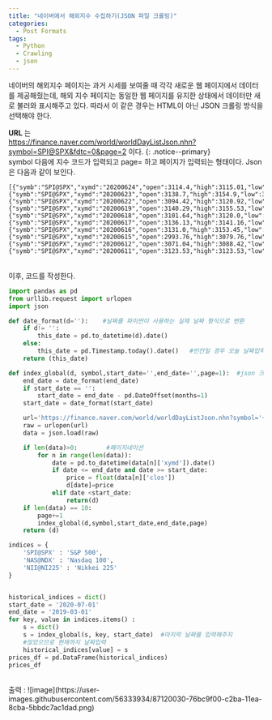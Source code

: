 ```yaml
---
title: "네이버에서 해외지수 수집하기(JSON 파일 크롤링)"
categories:
  - Post Formats
tags:
  - Python
  - Crawling
  - json
---
```


네이버의 해외지수 페이지는 과거 시세를 보여줄 때 각각 새로운 웹 페이지에서 데이터를 제공해줬는데, 해외 지수 페이지는 동일한 웹 페이지를 유지한 상태에서 데이터만 새로 불러와 표시해주고 있다. 따라서 이 같은 경우는 HTML이 아닌 JSON 크롤링 방식을 선택해야 한다.

**URL** 는   
https://finance.naver.com/world/worldDayListJson.nhn?symbol=SPI@SPX&fdtc=0&page=2 이다.
{: .notice--primary}    
symbol 다음에 지수 코드가 입력되고 page= 하고 페이지가 입력되는 형태이다.
Json은 다음과 같이 보인다.

```{.json}
[{"symb":"SPI@SPX","xymd":"20200624","open":3114.4,"high":3115.01,"low":3032.13,"clos":3050.33,"diff":-80.96,"rate":-2.59,"gvol":3203219700},{"symb":"SPI@SPX","xymd":"20200623","open":3138.7,"high":3154.9,"low":3127.12,"clos":3131.29,"diff":13.43,"rate":0.43,"gvol":2719245390},{"symb":"SPI@SPX","xymd":"20200622","open":3094.42,"high":3120.92,"low":3079.39,"clos":3117.86,"diff":20.12,"rate":0.65,"gvol":2559744790},{"symb":"SPI@SPX","xymd":"20200619","open":3140.29,"high":3155.53,"low":3083.11,"clos":3097.74,"diff":-17.6,"rate":-0.56,"gvol":4992776960},{"symb":"SPI@SPX","xymd":"20200618","open":3101.64,"high":3120.0,"low":3093.51,"clos":3115.34,"diff":1.85,"rate":0.06,"gvol":2399667780},{"symb":"SPI@SPX","xymd":"20200617","open":3136.13,"high":3141.16,"low":3108.03,"clos":3113.49,"diff":-11.25,"rate":-0.36,"gvol":2483191140},{"symb":"SPI@SPX","xymd":"20200616","open":3131.0,"high":3153.45,"low":3076.06,"clos":3124.74,"diff":58.15,"rate":1.9,"gvol":3286788790},{"symb":"SPI@SPX","xymd":"20200615","open":2993.76,"high":3079.76,"low":2965.66,"clos":3066.59,"diff":25.28,"rate":0.83,"gvol":3208913330},{"symb":"SPI@SPX","xymd":"20200612","open":3071.04,"high":3088.42,"low":2984.47,"clos":3041.31,"diff":39.21,"rate":1.31,"gvol":3385763020},{"symb":"SPI@SPX","xymd":"20200611","open":3123.53,"high":3123.53,"low":2999.49,"clos":3002.1,"diff":-188.04,"rate":-5.89,"gvol":4123277870}]

```
<br>
이후, 코드를 작성한다.

```python
import pandas as pd
from urllib.request import urlopen
import json

def date_format(d=''):    #날짜를 파이썬이 사용하는 실제 날짜 형식으로 변환
    if d!= '':
        this_date = pd.to_datetime(d).date()   
    else:
        this_date = pd.Timestamp.today().date()   #빈칸일 경우 오늘 날짜입력
    return (this_date)

def index_global(d, symbol,start_date='',end_date='',page=1):  #json 크롤링
    end_date = date_format(end_date)
    if start_date == '':
        start_date = end_date - pd.DateOffset(months=1)
    start_date = date_format(start_date)

    url='https://finance.naver.com/world/worldDayListJson.nhn?symbol='+symbol+'&fdtc=0&page=' +str(page)
    raw = urlopen(url)
    data = json.load(raw)

    if len(data)>0:        #페이지네이션
        for n in range(len(data)):
            date = pd.to_datetime(data[n]['xymd']).date()
            if date <= end_date and date >= start_date:
                price = float(data[n]['clos'])
                d[date]=price
            elif date <start_date:
                return(d)
    if len(data) == 10:
        page+=1
        index_global(d,symbol,start_date,end_date,page)
    return (d)

indices = {
    'SPI@SPX' : 'S&P 500',
    'NAS@NDX' : 'Nasdaq 100',
    'NII@NI225' : 'Nikkei 225'
}


historical_indices = dict()
start_date = '2020-07-01'
end_date = '2019-03-01'   
for key, value in indices.items() :
    s = dict()
    s = index_global(s, key, start_date)  #마지막 날짜를 입력해주지
    #않았으므로 현재까지 날짜입력
    historical_indices[value] = s
prices_df = pd.DataFrame(historical_indices)
prices_df

```
<br>
출력 :
![image](https://user-images.githubusercontent.com/56333934/87120030-76bc9f00-c2ba-11ea-8cba-5bbdc7ac1dad.png)
